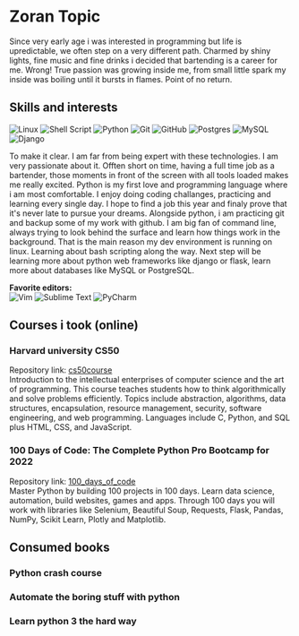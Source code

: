 # Zoran Topic

Since very early age i was interested in programming but life is upredictable, we often step on a very different path. Charmed by shiny lights, fine music and fine drinks i decided that bartending is a career for me. Wrong! True passion was growing inside me, from small little spark my inside was boiling until it bursts in flames. Point of no return.

## Skills and interests
![Linux](https://img.shields.io/badge/Linux-FCC624?style=for-the-badge&logo=linux&logoColor=black)
![Shell Script](https://img.shields.io/badge/shell_script-%23121011.svg?style=for-the-badge&logo=gnu-bash&logoColor=white)
![Python](https://img.shields.io/badge/python-3670A0?style=for-the-badge&logo=python&logoColor=ffdd54)
![Git](https://img.shields.io/badge/git-%23F05033.svg?style=for-the-badge&logo=git&logoColor=white)
![GitHub](https://img.shields.io/badge/github-%23121011.svg?style=for-the-badge&logo=github&logoColor=white)
![Postgres](https://img.shields.io/badge/postgres-%23316192.svg?style=for-the-badge&logo=postgresql&logoColor=white)
![MySQL](https://img.shields.io/badge/mysql-%2300f.svg?style=for-the-badge&logo=mysql&logoColor=white)
![Django](https://img.shields.io/badge/django-%23092E20.svg?style=for-the-badge&logo=django&logoColor=white)

To make it clear. I am far from being expert with these technologies. I am very passionate about it. Offten short on time, having a full time job as a bartender, those moments in front of the screen with all tools loaded makes me really excited. Python is my first love and programming language where i am most comfortable. I enjoy doing coding challanges, practicing and learning every single day. I hope to find a job this year and finaly prove that it's never late to pursue your dreams. Alongside python, i am practicing git and backup some of my work with github. I am big fan of command line, always trying to look behind the surface and learn how things work in the background. That is the main reason my dev environment is running on linux. Learning about bash scripting along the way. Next step will be learning more about python web frameworks like django or flask, learn more about databases like MySQL or PostgreSQL.  

**Favorite editors:**
<br>
![Vim](https://img.shields.io/badge/VIM-%2311AB00.svg?style=for-the-badge&logo=vim&logoColor=white)
![Sublime Text](https://img.shields.io/badge/sublime_text-%23575757.svg?style=for-the-badge&logo=sublime-text&logoColor=important)
![PyCharm](https://img.shields.io/badge/pycharm-143?style=for-the-badge&logo=pycharm&logoColor=black&color=black&labelColor=green)
</br>

## Courses i took (online)

### Harvard university CS50

Repository link: [cs50course](https://github.com/MorphZG/cs50course)  
Introduction to the intellectual enterprises of computer science and the art of programming. This course teaches students how to think algorithmically and solve problems efficiently. Topics include abstraction, algorithms, data structures, encapsulation, resource management, security, software engineering, and web programming. Languages include C, Python, and SQL plus HTML, CSS, and JavaScript.
 
### 100 Days of Code: The Complete Python Pro Bootcamp for 2022

Repository link: [100_days_of_code](https://github.com/MorphZG/python_learning/tree/main/100_days_of_code)  
Master Python by building 100 projects in 100 days. Learn data science, automation, build websites, games and apps. Through 100 days you will work with libraries like Selenium, Beautiful Soup, Requests, Flask, Pandas, NumPy, Scikit Learn, Plotly and Matplotlib.

## Consumed books

### Python crash course

### Automate the boring stuff with python

### Learn python 3 the hard way



<!--- comment
languages: python, sql, javascript, golang
Knowledge of different linux distributions and protocols,
bash shell scripting, SSH, SFTP, PGP encryption
docker and cloud services like aws
--->

<!--- comment
Awesome GitHub Profile README
https://github.com/abhisheknaiidu/awesome-github-profile-readme
--->
<!--- markdown badges taken from:
https://github.com/Ileriayo/markdown-badges/
more styles available
--->
<!--- profile icons
if you search github for some topic
you will get search results with topic icon
copy image link and you can paste it here 
![name](link)
--->
<!--- nerdfont icons
https://www.nerdfonts.com/
--->

